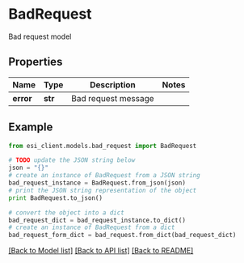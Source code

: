 # BadRequest

Bad request model

## Properties

Name | Type | Description | Notes
------------ | ------------- | ------------- | -------------
**error** | **str** | Bad request message | 

## Example

```python
from esi_client.models.bad_request import BadRequest

# TODO update the JSON string below
json = "{}"
# create an instance of BadRequest from a JSON string
bad_request_instance = BadRequest.from_json(json)
# print the JSON string representation of the object
print BadRequest.to_json()

# convert the object into a dict
bad_request_dict = bad_request_instance.to_dict()
# create an instance of BadRequest from a dict
bad_request_form_dict = bad_request.from_dict(bad_request_dict)
```
[[Back to Model list]](../README.md#documentation-for-models) [[Back to API list]](../README.md#documentation-for-api-endpoints) [[Back to README]](../README.md)


